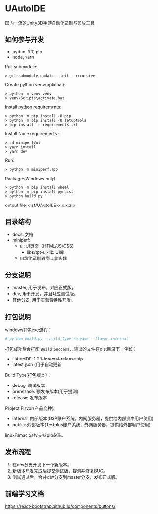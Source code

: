 # UAutoIDE

国内一流的Unity3D手游自动化录制与回放工具

## 如何参与开发

* python 3.7, pip
* node, yarn

Pull submodule:

```
> git submodule update --init --recursive
```

Create python venv(optional):

```
> python -m venv venv
> venv\Scripts\activate.bat
```

Install python requirements:

```
> python -m pip install -U pip
> python -m pip install -U setuptools
> pip install -r requirements.txt
```

Install Node requirements :

```
> cd miniperf/ui
> yarn install
> yarn dev
```

Run:
```
> python -m miniperf.app
```

Package:(Windows only)

```
> python -m pip install wheel
> python -m pip install pynsist
> python build.py
```

output file: dist/UAutoIDE-x.x.x.zip

## 目录结构

* docs: 文档
* miniperf: 
    * ui: UI页面（HTML/JS/CSS)
        * libs/tpt-ui-lib: UI库
    * 自动化录制转表工具实现



## 分支说明

* master, 用于发布，对应正式版。
* dev, 用于开发，并且对应测试版。
* 其他分支, 用于实验性特性开发。


## 打包说明

windows打包exe流程：
```python
# python build.py --build_type release --flavor internal
```
打包成功后会打印 `Build Success.`, 输出的文件在dist目录下，例如：
* UAutoIDE-1.0.1-internal-release.zip
* latest.json (用于自动更新


Build Type(打包版本)：
* debug: 调试版本
* prerelease: 预发布版本(用于提测)
* release: 发布版本

Project Flavor(产品变种):
* internal: 内部版本(DSP账户系统，内网服务器，提供给内部测中用户使用)
* public: 外部版本(Testplus账户系统，外网服务器，提供给外部用户使用)


linux和mac os仅支持pip安装。

## 发布流程

1. 在dev分支开发下一个新版本。
2. 新版本开发完成后提交测试版，提测并修复BUG。
3. 测试通过后，合并dev分支到master分支，发布正式版。 

## 前端学习文档

https://react-bootstrap.github.io/components/buttons/